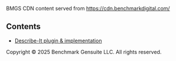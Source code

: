 BMGS CDN content served from https://cdn.benchmarkdigital.com/
## Contents

- [Describe-It plugin & implementation](./plugins/ai/describe-it/)

Copyright © 2025 Benchmark Gensuite LLC. All rights reserved.